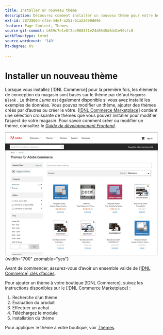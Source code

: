 ```yaml
---
title: Installer un nouveau thème
description: Découvrez comment installer un nouveau thème pour votre boutique Adobe Commerce ou Magento Open Source.
exl-id: 28728064-cf3e-44ef-a251-61a23499d096
feature: Page Content, Themes
source-git-commit: b659c7e1e8f2ae9883f1e24d8045d6dd1e90cfc0
workflow-type: tm+mt
source-wordcount: '149'
ht-degree: 0%

---
```


# Installer un nouveau thème

Lorsque vous installez [!DNL Commerce] pour la première fois, les éléments de conception du magasin sont basés sur le thème par défaut `Magento Blank` . Le thème _Luma_ est également disponible si vous avez installé les exemples de données. Vous pouvez modifier un thème, ajouter des thèmes créés par d’autres ou créer le vôtre. [[!DNL Commerce Marketplace]](../getting-started/commerce-marketplace.md) contient une sélection croissante de thèmes que vous pouvez installer pour modifier l’aspect de votre magasin. Pour savoir comment créer ou modifier un thème, consultez le [_Guide de développement Frontend_](https://developer.adobe.com/commerce/frontend-core/guide/).

![[!DNL Commerce Marketplace]](./assets/marketplace-themes.png){width="700" zoomable="yes"}

Avant de commencer, assurez-vous d’avoir un ensemble valide de [[!DNL Commerce] clés d’accès](https://experienceleague.adobe.com/docs/commerce-operations/installation-guide/prerequisites/authentication-keys.html).

Pour ajouter un thème à votre boutique [!DNL Commerce], suivez les instructions disponibles sur le [!DNL Commerce Marketplace] :

1. Recherche d’un thème
1. Évaluation du produit
1. Effectuer un achat
1. Téléchargez le module
1. Installation du thème

Pour appliquer le thème à votre boutique, voir [Thèmes](themes.md).
